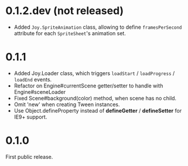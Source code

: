 0.1.2.dev (not released)
===

  - Added `Joy.SpriteAnimation` class, allowing to define `framesPerSecond`
    attribute for each `SpriteSheet`'s animation set.

0.1.1
===

  - Added Joy.Loader class, which triggers `loadStart` / `loadProgress` / `loadEnd` events.
  - Refactor on Engine#currentScene getter/setter to handle with
    Engine#sceneLoader
  - Fixed Scene#background(color) method, when scene has no child.
  - Omit 'new' when creating Tween instances.
  - Use Object.defineProperty instead of __defineGetter__ / __defineSetter__ for
    IE9+ support.


0.1.0
===

First public release.
